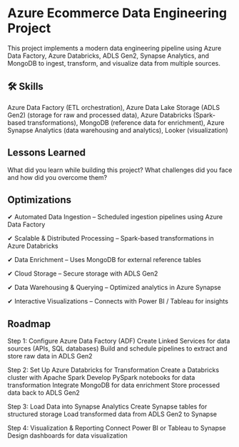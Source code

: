 
# Azure Ecommerce Data Engineering Project

This project implements a modern data engineering pipeline using Azure Data Factory, Azure Databricks, ADLS Gen2, Synapse Analytics, and MongoDB to ingest, transform, and visualize data from multiple sources.


## 🛠 Skills
Azure Data Factory (ETL orchestration),
Azure Data Lake Storage (ADLS Gen2) (storage for raw and processed data),
Azure Databricks (Spark-based transformations),
MongoDB (reference data for enrichment),
Azure Synapse Analytics (data warehousing and analytics),
Looker (visualization)


## Lessons Learned

What did you learn while building this project? What challenges did you face and how did you overcome them?


## Optimizations

✔ Automated Data Ingestion – Scheduled ingestion pipelines using Azure Data Factory

✔ Scalable & Distributed Processing – Spark-based transformations in Azure Databricks

✔ Data Enrichment – Uses MongoDB for external reference tables

✔ Cloud Storage – Secure storage with ADLS Gen2

✔ Data Warehousing & Querying – Optimized analytics in Azure Synapse

✔ Interactive Visualizations – Connects with Power BI / Tableau for insights


## Roadmap

Step 1: Configure Azure Data Factory (ADF)
Create Linked Services for data sources (APIs, SQL databases)
Build and schedule pipelines to extract and store raw data in ADLS Gen2

Step 2: Set Up Azure Databricks for Transformation
Create a Databricks cluster with Apache Spark
Develop PySpark notebooks for data transformation
Integrate MongoDB for data enrichment
Store processed data back to ADLS Gen2

Step 3: Load Data into Synapse Analytics
Create Synapse tables for structured storage
Load transformed data from ADLS Gen2 to Synapse

Step 4: Visualization & Reporting
Connect Power BI or Tableau to Synapse
Design dashboards for data visualization


